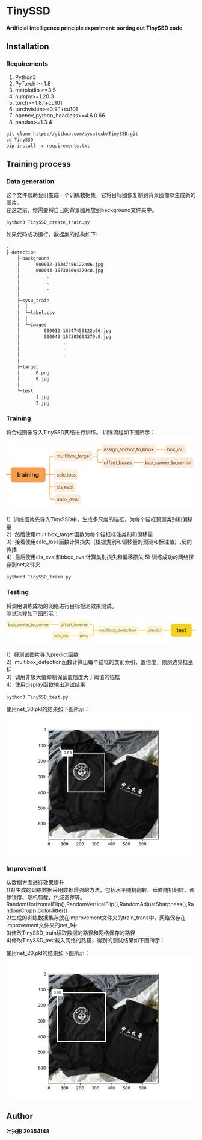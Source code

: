 # TinySSD  
**Artificial intelligence principle experiment: sorting out TinySSD code**   


## Installation  
### Requirements  
1. Python3
2. PyTorch >=1.8
3. matplotlib >=3.5  
4. numpy>=1.20.3  
5. torch>=1.8.1+cu101   
6. torchvision>=0.9.1+cu101  
7. opencv_python_headless>=4.6.0.66  
8. pandas>=1.3.4     

```
git clone https://github.com/sysutexb/TinySSD.git  
cd TinySSD  
pip install -r requirements.txt  
```
  
  
## Training process  

### Data generation  
这个文件帮助我们生成一个训练数据集，它将目标图像复制到背景图像以生成新的图片。  
在这之前，你需要将自己的背景图片放到background文件夹中。

```
python3 TinySSD_create_train.py  
```
  
如果代码成功运行，数据集的结构如下:  
  
```  
.
├─detection
    ├─background
    │      000012-16347456122a06.jpg
    │      000043-157305604379c0.jpg
    │	       .
    │	       .
    │	       .
    │      
    ├─sysu_train
    │  │  
    │  └─label.csv  
    │  │  
    │  └─images
    │         000012-16347456122a06.jpg
    │         000043-157305604379c0.jpg
    │	             .
    │	             .
    │	             .
    │          
    ├─target
    │      0.png
    │      0.jpg
    │      
    └─test
           1.jpg
           2.jpg

```  
  
### Training  
将合成图像导入TinySSD网络进行训练。
训练流程如下图所示：  
![image](https://github.com/sysuyexb/TinySSD/blob/main/picture/train.png?raw=true)  
  
1）训练图片先导入TinySSD中，生成多尺度的锚框，为每个锚框预测类别和偏移量  
2）然后使用multibox_target函数为每个锚框标注类别和偏移量  
3）接着使用calc_loss函数计算损失（根据类别和偏移量的预测和标注值）,反向传播  
4）最后使用cls_eval和bbox_eval计算类别损失和偏移损失 
5) 训练成功的网络保存到net文件夹
  

`python3 TinySSD_train.py`  
  

  
  
### Testing  
将调用训练成功的网络进行目标检测效果测试。  
测试流程如下图所示：  
![image](https://github.com/sysuyexb/TinySSD/blob/main/picture/test.png?raw=true)  
  
1）将测试图片导入predict函数  
2）multibox_detection函数计算出每个锚框的类别索引，置信度，预测边界框坐标  
3）调用非极大值抑制保留置信度大于阈值的锚框  
4）使用display函数输出测试结果
  
`python3 TinySSD_test.py`  
  
使用net_30.pkl的结果如下图所示：  
![image](https://github.com/sysuyexb/TinySSD/blob/main/picture/2.png?raw=true)     
  
    
  
### Improvement  
从数据方面进行效果提升  
1)对生成的训练数据采用数据增强的方法，包括水平随机翻转、垂直随机翻转、调整锐度、随机剪裁、色域调整等。  
RandomHorizontalFlip(),RandomVerticalFlip(),RandomAdjustSharpness(),RandomCrop(),ColorJitter()  
2)生成的训练数据集存放在improvement文件夹的train_trans中，网络保存在improvement文件夹的net_1中  
3)修改TinySSD_train读取数据的路径和网络保存的路径  
4)修改TinySSD_test载入网络的路径，得到的测试结果如下图所示：  
  
使用net_20.pkl的结果如下图所示：  
![image](https://github.com/sysuyexb/TinySSD/blob/main/picture/3.png?raw=true)    

 

## Author  
**叶兴彬   20354148**  






